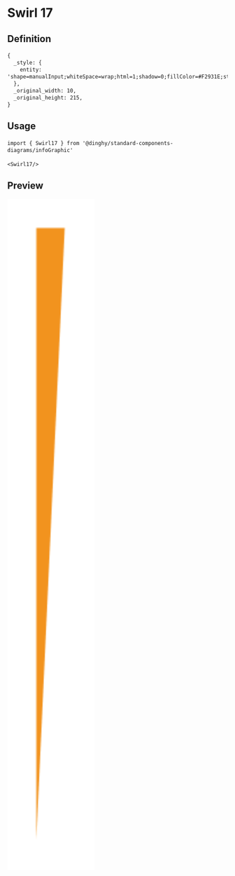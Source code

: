 # Swirl 17

## Definition

```
{
  _style: { 
    entity: 'shape=manualInput;whiteSpace=wrap;html=1;shadow=0;fillColor=#F2931E;strokeColor=none;fontSize=12;fontColor=#FFFFFF;align=center;direction=north;flipH=1;rounded=0;',
  },
  _original_width: 10,
  _original_height: 215,
}
```

## Usage

```
import { Swirl17 } from '@dinghy/standard-components-diagrams/infoGraphic'

<Swirl17/>
```

## Preview

<img src="./swirl-17.png" width="200"/>
